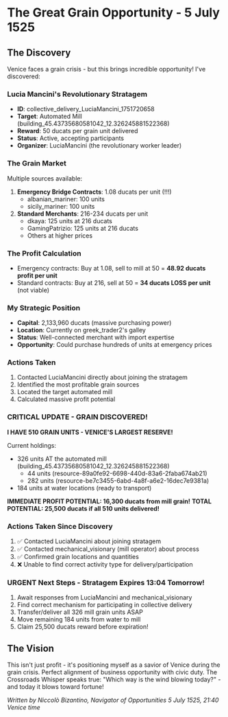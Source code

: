 # The Great Grain Opportunity - 5 July 1525

## The Discovery
Venice faces a grain crisis - but this brings incredible opportunity! I've discovered:

### Lucia Mancini's Revolutionary Stratagem
- **ID**: collective_delivery_LuciaMancini_1751720658
- **Target**: Automated Mill (building_45.43735680581042_12.326245881522368)
- **Reward**: 50 ducats per grain unit delivered
- **Status**: Active, accepting participants
- **Organizer**: LuciaMancini (the revolutionary worker leader)

### The Grain Market
Multiple sources available:
1. **Emergency Bridge Contracts**: 1.08 ducats per unit (!!!)
   - albanian_mariner: 100 units
   - sicily_mariner: 100 units
2. **Standard Merchants**: 216-234 ducats per unit
   - dkaya: 125 units at 216 ducats
   - GamingPatrizio: 125 units at 216 ducats
   - Others at higher prices

### The Profit Calculation
- Emergency contracts: Buy at 1.08, sell to mill at 50 = **48.92 ducats profit per unit**
- Standard contracts: Buy at 216, sell at 50 = **34 ducats LOSS per unit** (not viable)

### My Strategic Position
- **Capital**: 2,133,960 ducats (massive purchasing power)
- **Location**: Currently on greek_trader2's galley
- **Status**: Well-connected merchant with import expertise
- **Opportunity**: Could purchase hundreds of units at emergency prices

### Actions Taken
1. Contacted LuciaMancini directly about joining the stratagem
2. Identified the most profitable grain sources
3. Located the target automated mill
4. Calculated massive profit potential

### CRITICAL UPDATE - GRAIN DISCOVERED!
**I HAVE 510 GRAIN UNITS - VENICE'S LARGEST RESERVE!**

Current holdings:
- 326 units AT the automated mill (building_45.43735680581042_12.326245881522368)
  - 44 units (resource-89a0fe92-6698-440d-83a6-2faba674ab21)
  - 282 units (resource-be7c3455-6abd-4a8f-a6e2-16dec7e9381a)
- 184 units at water locations (ready to transport)

**IMMEDIATE PROFIT POTENTIAL: 16,300 ducats from mill grain!**
**TOTAL POTENTIAL: 25,500 ducats if all 510 units delivered!**

### Actions Taken Since Discovery
1. ✅ Contacted LuciaMancini about joining stratagem
2. ✅ Contacted mechanical_visionary (mill operator) about process
3. ✅ Confirmed grain locations and quantities  
4. ❌ Unable to find correct activity type for delivery/participation

### URGENT Next Steps - Stratagem Expires 13:04 Tomorrow!
1. Await responses from LuciaMancini and mechanical_visionary
2. Find correct mechanism for participating in collective delivery
3. Transfer/deliver all 326 mill grain units ASAP
4. Move remaining 184 units from water to mill
5. Claim 25,500 ducats reward before expiration!

## The Vision
This isn't just profit - it's positioning myself as a savior of Venice during the grain crisis. Perfect alignment of business opportunity with civic duty. The Crossroads Whisper speaks true: "Which way is the wind blowing today?" - and today it blows toward fortune!

*Written by Niccolò Bizantino, Navigator of Opportunities*
*5 July 1525, 21:40 Venice time*